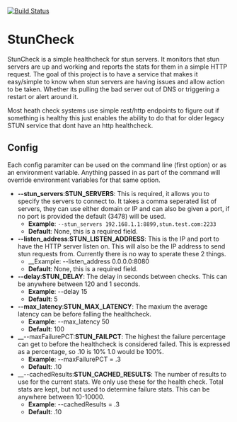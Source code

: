 [![Build Status](https://travis-ci.org/ReadyTalk/stuncheck.svg?branch=master)](https://travis-ci.org/ReadyTalk/stuncheck)

# StunCheck

StunCheck is a simple healthcheck for stun servers.  It monitors that stun servers are up and working and reports the stats for them in a simple HTTP request.  The goal of this project is to have a service that makes it easy/simple to know when stun servers are having issues and allow action to be taken.  Whether its pulling the bad server out of DNS or triggering a restart or alert around it.

Most heath check systems use simple rest/http endpoints to figure out if something is healthy this just enables the ability to do that for older legacy STUN service that dont have an http healthcheck.

## Config
Each config paramiter can be used on the command line (first option) or as an environment variable.  Anything passed in as part of the command will override environment variables for that same option.

* __--stun_servers__:__STUN_SERVERS__: This is required, it allows you to specify the servers to connect to.  It takes a comma seperated list of servers, they can use either domain or IP and can also be given a port, if no port is provided the default (3478) will be used.
  * __Example__:  ```--stun_servers 192.168.1.1:8899,stun.test.com:2233```
  * __Default__: None, this is a required field.
* __--listen_address__:__STUN_LISTEN_ADDRESS__: This is the IP and port to have the HTTP server listen on.  This will also be the IP address to send stun requests from.  Currently there is no way to sperate these 2 things.
  * __Example: --listen_address 0.0.0.0:8080
  * __Default__: None, this is a required field.
* __--delay__:__STUN_DELAY__: The delay in seconds between checks.  This can be anywhere between 120 and 1 seconds.
  *  __Example__: --delay 15
  * __Default__: 5
* __--max_latency__:__STUN_MAX_LATENCY__:  The maxium the average latency can be before  falling the healthcheck.
  *  __Example__: --max_latency 50
  * __Default__: 100
* __--maxFailurePCT:__STUN_FAILPCT__:  The highest the failure percentage can get to before the healthcheck is considered failed.  This is expressed as a percentage, so .10 is 10% 1.0 would be 100%.
  *  __Example__: --maxFailurePCT = .3
  * __Default__: .10
* __--cachedResults:__STUN_CACHED_RESULTS__:  The number of results to use for the current stats.  We only use these for the health check.  Total stats are kept, but not used to determine failure stats.  This can be anywhere between 10-10000.
  *  __Example__: --cachedResults = .3
  * __Default__: .10
